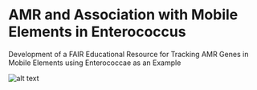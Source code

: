 # AMR and Association with Mobile Elements in Enterococcus
Development of a FAIR Educational Resource for Tracking AMR Genes in Mobile Elements using Enterococcae as an Example  

![alt text](https://github.com/NCBI-Hackathons/Enterococcus_Mobile_Elements/edit/master/image1.png "Workflow")
